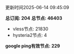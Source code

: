 更新时间2025-06-14 09:45:09

**总订阅: 204**
**总节点: 46403**
- vless节点: 21830
- hysteria2节点: 4

**google ping有效节点: 229**
